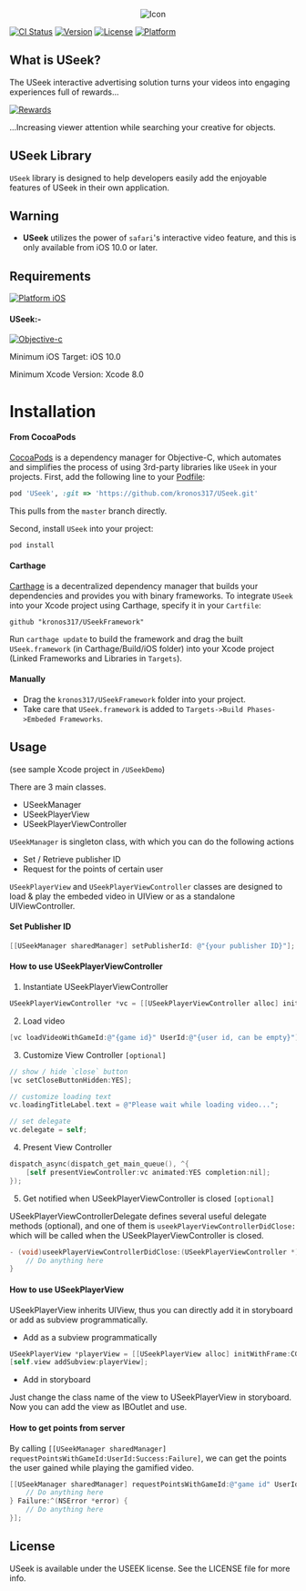 <p align="center">
<img src="https://static1.squarespace.com/static/592df079893fc0e042b0e585/t/592df28c3e00be8e7a34d733/1498102982326/?format=1500w" alt="Icon"/>
</p>

[![CI Status](http://img.shields.io/travis/kronos317/USeek.svg?style=flat)](https://travis-ci.org/kronos317/USeek)
[![Version](https://img.shields.io/cocoapods/v/USeek.svg?style=flat)](http://cocoapods.org/pods/USeek)
[![License](https://img.shields.io/cocoapods/l/USeek.svg?style=flat)](http://cocoapods.org/pods/USeek)
[![Platform](https://img.shields.io/cocoapods/p/USeek.svg?style=flat)](http://cocoapods.org/pods/USeek)

## What is USeek?

The USeek interactive advertising solution turns your videos into engaging experiences full of rewards...

[![Rewards](https://static1.squarespace.com/static/592df079893fc0e042b0e585/t/59496cddbe6594e7cda66c6a/1497984245701/?format=1500w)](https://www.landing.useek.com/)

...Increasing viewer attention while searching your creative for objects.

## USeek Library

`USeek` library is designed to help developers easily add the enjoyable features of USeek in their own application.

## Warning

- **USeek** utilizes the power of `safari`'s interactive video feature, and this is only available from iOS 10.0 or later. 

## Requirements

[![Platform iOS](https://img.shields.io/badge/Platform-iOS-blue.svg?style=fla)]()

#### USeek:-
[![Objective-c](https://img.shields.io/badge/Language-Objective%20C-blue.svg?style=flat)](https://developer.apple.com/library/mac/documentation/Cocoa/Conceptual/ProgrammingWithObjectiveC/Introduction/Introduction.html)

Minimum iOS Target: iOS 10.0

Minimum Xcode Version: Xcode 8.0

Installation
==========================

#### From CocoaPods

[CocoaPods](http://cocoapods.org) is a dependency manager for Objective-C, which automates and simplifies the process of using 3rd-party libraries like `USeek` in your projects. First, add the following line to your [Podfile](http://guides.cocoapods.org/using/using-cocoapods.html):

```ruby
pod 'USeek', :git => 'https://github.com/kronos317/USeek.git'
```

This pulls from the `master` branch directly.

Second, install `USeek` into your project:

```ruby
pod install
```

#### Carthage 

[Carthage](https://github.com/Carthage/Carthage) is a decentralized dependency manager that builds your dependencies and provides you with binary frameworks. To integrate `USeek` into your Xcode project using Carthage, specify it in your `Cartfile`:

```ogdl
github "kronos317/USeekFramework"
```

Run `carthage update` to build the framework and drag the built `USeek.framework` (in Carthage/Build/iOS folder) into your Xcode project (Linked Frameworks and Libraries in `Targets`).


#### Manually

* Drag the `kronos317/USeekFramework` folder into your project.
* Take care that `USeek.framework` is added to `Targets->Build Phases->Embeded Frameworks`.


## Usage

(see sample Xcode project in `/USeekDemo`)

There are 3 main classes.
 * USeekManager
 * USeekPlayerView
 * USeekPlayerViewController

`USeekManager` is singleton class, with which you can do the following actions
 * Set / Retrieve publisher ID
 * Request for the points of certain user

`USeekPlayerView` and `USeekPlayerViewController` classes are designed to load & play the embeded video in UIView or as a standalone UIViewController.

#### Set Publisher ID
 
```objective-c
[[USeekManager sharedManager] setPublisherId: @"{your publisher ID}"];
```

#### How to use USeekPlayerViewController

1. Instantiate USeekPlayerViewController

```objective-c
USeekPlayerViewController *vc = [[USeekPlayerViewController alloc] init];
```

2. Load video

```objective-c
[vc loadVideoWithGameId:@"{game id}" UserId:@"{user id, can be empty}"];
```

3. Customize View Controller `[optional]`

```objective-c
// show / hide `close` button
[vc setCloseButtonHidden:YES];

// customize loading text
vc.loadingTitleLabel.text = @"Please wait while loading video...";          

// set delegate
vc.delegate = self;
```
4. Present View Controller

```objective-c
dispatch_async(dispatch_get_main_queue(), ^{
    [self presentViewController:vc animated:YES completion:nil];
});
```

5. Get notified when USeekPlayerViewController is closed `[optional]`

USeekPlayerViewControllerDelegate defines several useful delegate methods (optional), and one of them is `useekPlayerViewControllerDidClose:` which will be called when the USeekPlayerViewController is closed.

```objective-c
- (void)useekPlayerViewControllerDidClose:(USeekPlayerViewController *)playerViewController{
    // Do anything here
}

```

#### How to use USeekPlayerView

USeekPlayerView inherits UIView, thus you can directly add it in storyboard or add as subview programmatically.

 - Add as a subview programmatically

```objective-c
USeekPlayerView *playerView = [[USeekPlayerView alloc] initWithFrame:CGRectMake(0, 0, 100, 60)];
[self.view addSubview:playerView];
```

 - Add in storyboard

Just change the class name of the view to USeekPlayerView in storyboard.
Now you can add the view as IBOutlet and use.

#### How to get points from server

By calling `[[USeekManager sharedManager] requestPointsWithGameId:UserId:Success:Failure]`, we can get the points the user gained while playing the gamified video.

```objective-c
[[USeekManager sharedManager] requestPointsWithGameId:@"game id" UserId:@"user id" Success:^(int points) {
    // Do anything here
} Failure:^(NSError *error) {
    // Do anything here
}];
```

## License

USeek is available under the USEEK license. See the LICENSE file for more info.
